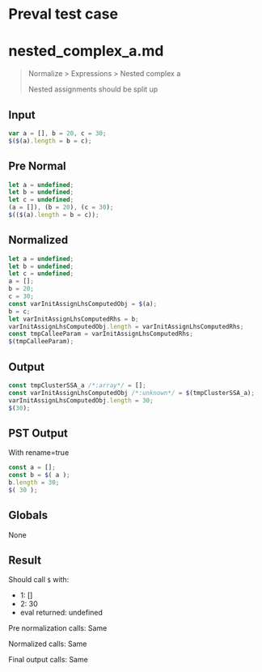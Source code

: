 # Preval test case

# nested_complex_a.md

> Normalize > Expressions > Nested complex a
>
> Nested assignments should be split up

## Input

`````js filename=intro
var a = [], b = 20, c = 30;
$($(a).length = b = c);
`````

## Pre Normal


`````js filename=intro
let a = undefined;
let b = undefined;
let c = undefined;
(a = []), (b = 20), (c = 30);
$(($(a).length = b = c));
`````

## Normalized


`````js filename=intro
let a = undefined;
let b = undefined;
let c = undefined;
a = [];
b = 20;
c = 30;
const varInitAssignLhsComputedObj = $(a);
b = c;
let varInitAssignLhsComputedRhs = b;
varInitAssignLhsComputedObj.length = varInitAssignLhsComputedRhs;
const tmpCalleeParam = varInitAssignLhsComputedRhs;
$(tmpCalleeParam);
`````

## Output


`````js filename=intro
const tmpClusterSSA_a /*:array*/ = [];
const varInitAssignLhsComputedObj /*:unknown*/ = $(tmpClusterSSA_a);
varInitAssignLhsComputedObj.length = 30;
$(30);
`````

## PST Output

With rename=true

`````js filename=intro
const a = [];
const b = $( a );
b.length = 30;
$( 30 );
`````

## Globals

None

## Result

Should call `$` with:
 - 1: []
 - 2: 30
 - eval returned: undefined

Pre normalization calls: Same

Normalized calls: Same

Final output calls: Same
